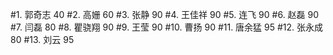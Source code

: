 #1. 郭奇志 40
#2. 高姗 60
#3. 张静 90
#4. 王佳祥 90
#5. 连飞 90
#6. 赵磊 90 
#7. 闫磊 80
#8. 瞿骁翔 90 
#9. 王莹 90
#10. 曹扬 90
#11. 唐余猛 95
#12. 张永成 80
#13. 刘云 95